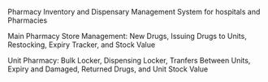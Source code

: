 Pharmacy Inventory and Dispensary Management System for hospitals and Pharmacies

  Main Pharmacy Store Management:
  New Drugs,
  Issuing Drugs to Units,
  Restocking,
  Expiry Tracker,
  and Stock Value

  Unit Pharmacy:
   Bulk Locker,
   Dispensing Locker,
   Tranfers Between Units,
   Expiry and Damaged,
   Returned Drugs,
   and Unit Stock Value
